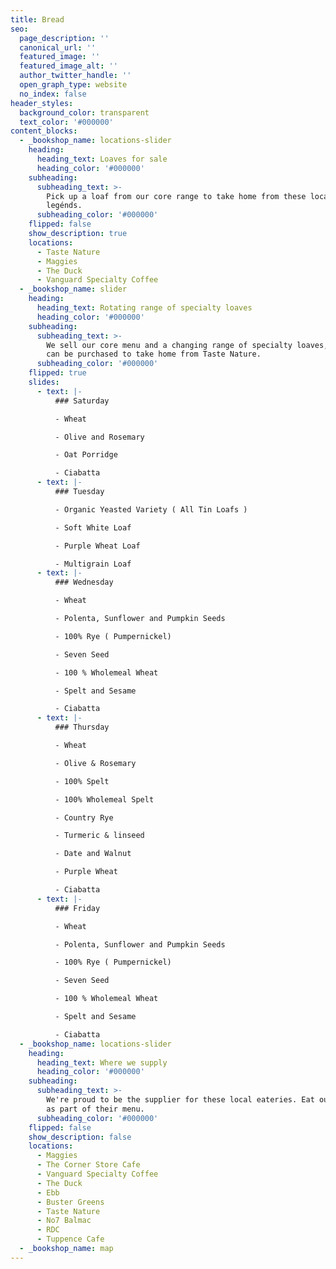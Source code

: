 ```yaml
---
title: Bread
seo:
  page_description: ''
  canonical_url: ''
  featured_image: ''
  featured_image_alt: ''
  author_twitter_handle: ''
  open_graph_type: website
  no_index: false
header_styles:
  background_color: transparent
  text_color: '#000000'
content_blocks:
  - _bookshop_name: locations-slider
    heading:
      heading_text: Loaves for sale
      heading_color: '#000000'
    subheading:
      subheading_text: >-
        Pick up a loaf from our core range to take home from these local
        legénds.
      subheading_color: '#000000'
    flipped: false
    show_description: true
    locations:
      - Taste Nature
      - Maggies
      - The Duck
      - Vanguard Specialty Coffee
  - _bookshop_name: slider
    heading:
      heading_text: Rotating range of specialty loaves
      heading_color: '#000000'
    subheading:
      subheading_text: >-
        We sell our core menu and a changing range of specialty loaves, which
        can be purchased to take home from Taste Nature.
      subheading_color: '#000000'
    flipped: true
    slides:
      - text: |-
          ### Saturday

          - Wheat

          - Olive and Rosemary

          - Oat Porridge

          - Ciabatta
      - text: |-
          ### Tuesday

          - Organic Yeasted Variety ( All Tin Loafs )

          - Soft White Loaf 

          - Purple Wheat Loaf

          - Multigrain Loaf
      - text: |-
          ### Wednesday

          - Wheat 

          - Polenta, Sunflower and Pumpkin Seeds

          - 100% Rye ( Pumpernickel)

          - Seven Seed

          - 100 % Wholemeal Wheat

          - Spelt and Sesame

          - Ciabatta
      - text: |-
          ### Thursday

          - Wheat

          - Olive & Rosemary

          - 100% Spelt

          - 100% Wholemeal Spelt

          - Country Rye

          - Turmeric & linseed

          - Date and Walnut

          - Purple Wheat 

          - Ciabatta
      - text: |-
          ### Friday

          - Wheat 

          - Polenta, Sunflower and Pumpkin Seeds

          - 100% Rye ( Pumpernickel)

          - Seven Seed

          - 100 % Wholemeal Wheat

          - Spelt and Sesame

          - Ciabatta
  - _bookshop_name: locations-slider
    heading:
      heading_text: Where we supply
      heading_color: '#000000'
    subheading:
      subheading_text: >-
        We're proud to be the supplier for these local eateries. Eat our bread
        as part of their menu.
      subheading_color: '#000000'
    flipped: false
    show_description: false
    locations:
      - Maggies
      - The Corner Store Cafe
      - Vanguard Specialty Coffee
      - The Duck
      - Ebb
      - Buster Greens
      - Taste Nature
      - No7 Balmac
      - RDC
      - Tuppence Cafe
  - _bookshop_name: map
---
```

